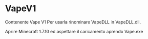 # VapeV1
Contenente Vape V1
Per usarla rinominare VapeDLL in VapeDLL.dll.

Aprire Minecraft 1.7.10 ed aspettare il caricamento aprendo Vape.exe

